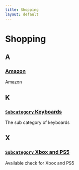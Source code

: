```yaml
---
title: Shopping
layout: default
---
```


# Shopping

## A

### [Amazon](https://amazom.com)

Amazon

## K

### [`Subcategory` Keyboards](../subcategory/shopping/keyboards.md)

The sub category of keyboards

## X

### [`Subcategory` Xbox and PS5](../subcategory/shopping/xbox-and-ps5.md)

Available check for Xbox and PS5
